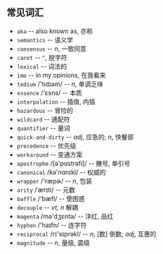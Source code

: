 ## 常见词汇

- `aka` -- also known as, 亦称
- `semantics` -- 语义学
- `consensus` -- *n*, 一致同意
- `caret` -- `^`, 脱字符
- `lexical` -- 词法的
- `imo` -- in my opinions, 在我看来
- `tedium` /'tidɪəm/ -- *n*, 单调乏味
- `essence` /'ɛsns/ -- 本质
- `interpolation` -- 插值, 内插
- `hazardous` -- 冒险的
- `wildcard` -- 通配符
- `quantifier` -- 量词
- `quick-and-dirty` -- *adj*, 应急的; *n*, 快餐部
- `precedence` -- 优先级
- `workaround` -- 变通方案
- `apostrophe` /[ə'pɑstrəfi]/ -- 撇号, 单引号
- `canonical` /kə'nɑnɪkl/ -- 权威的
- `wrapper` /'ræpɚ/ -- *n*, 包装
- `arity` /ˈærɪti/ -- 元数
- `baffle` /'bæfl/ -- 使困惑
- `decouple` -- *vt, n* 解耦
- `magenta` /mə'dʒɛntə/ -- 洋红, 品红
- `hyphen` /'haɪfn/ -- 连字符
- `reciprocal` /rɪ'sɪprəkl/ -- *n*, [数] 倒数; *adj*, 互惠的
- `magnitude` -- *n*, 量级, 震级
